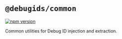 # `@debugids/common`

[![npm version](https://img.shields.io/npm/v/@debugids/common.svg)](https://www.npmjs.com/package/@debugids/common)

Common utilities for Debug ID injection and extraction.
